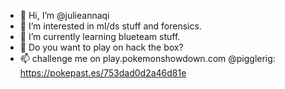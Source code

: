- 👋 Hi, I’m @julieannaqi
- 👀 I’m interested in ml/ds stuff and forensics.
- 🌱 I’m currently learning blueteam stuff.
- 💞️ Do you want to play on hack the box? 
- 📫 challenge me on play.pokemonshowdown.com @pigglerig: https://pokepast.es/753dad0d2a46d81e

<!---
julieannaqi/julieannaqi is a ✨ special ✨ repository because its `README.md` (this file) appears on your GitHub profile.
You can click the Preview link to take a look at your changes.
--->
